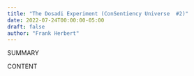 ```yaml
---
title: "The Dosadi Experiment (ConSentiency Universe  #2)"
date: 2022-07-24T00:00:00-05:00
draft: false
author: "Frank Herbert"
---
```


SUMMARY

<!--more-->

CONTENT